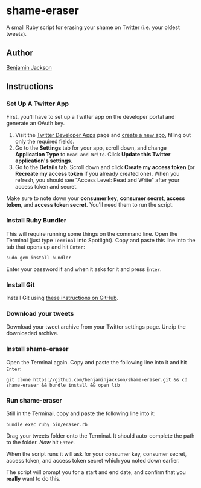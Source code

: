# shame-eraser

A small Ruby script for erasing your shame on Twitter (i.e. your oldest tweets).

## Author

[Benjamin Jackson](http://twitter.com/benjaminjackson)

## Instructions

### Set Up A Twitter App

First, you'll have to set up a Twitter app on the developer portal and generate an OAuth key.

1. Visit the [Twitter Developer Apps](https://dev.twitter.com/apps) page and [create a new app](https://dev.twitter.com/apps/new), filling out only the required fields.
2. Go to the **Settings** tab for your app, scroll down, and change **Application Type** to `Read and Write`. Click **Update this Twitter application's settings**.
3. Go to the **Details** tab. Scroll down and click **Create my access token** (or **Recreate my access token** if you already created one). When you refresh, you should see "Access Level: Read and Write" after your access token and secret.

Make sure to note down your **consumer key**, **consumer secret**, **access token**, and **access token secret**. You'll need them to run the script.

### Install Ruby Bundler

This will require running some things on the command line. Open the Terminal (just type `Terminal` into Spotlight). Copy and paste this line into the tab that opens up and hit `Enter`:

    sudo gem install bundler

Enter your password if and when it asks for it and press `Enter`.

### Install Git

Install Git using [these instructions on GitHub](https://help.github.com/articles/set-up-git).

### Download your tweets

Download your tweet archive from your Twitter settings page. Unzip the downloaded archive.

### Install shame-eraser

Open the Terminal again. Copy and paste the following line into it and hit `Enter`:

    git clone https://github.com/benjaminjackson/shame-eraser.git && cd shame-eraser && bundle install && open lib

### Run shame-eraser

Still in the Terminal, copy and paste the following line into it:

    bundle exec ruby bin/eraser.rb

Drag your tweets folder onto the Terminal. It should auto-complete the path to the folder. *Now* hit `Enter`.

When the script runs it will ask for your consumer key, consumer secret, access token, and access token secret which you noted down earlier.

The script will prompt you for a start and end date, and confirm that you **really** want to do this.
